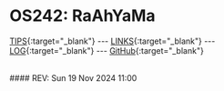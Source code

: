 ---
---

# OS242: RaAhYaMa

[TIPS](TIPS/){:target="_blank"} --- [LINKS](LINKS/){:target="_blank"} --- [LOG](TXT/mylog.txt){:target="_blank"} --- [GitHub](https://github.com/RaAhYaMa/os242/){:target="_blank"}

<br>
#### REV: Sun 19 Nov 2024 11:00
<br>
